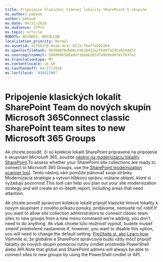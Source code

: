 ```yaml
---
title: Pripojenie klasickej tímovej lokality SharePoint k skupine
ms.author: pebaum
author: pebaum
ms.date: 04/21/2020
ms.audience: ITPro
ms.topic: article
ROBOTS: NOINDEX, NOFOLLOW
localization_priority: Normal
ms.assetid: a1f6b170-bead-4e1c-b119-f6affd2b2264
ms.openlocfilehash: d64988f6db08ce9b38432a2f6897a295a834d853
ms.sourcegitcommit: 286000b588adef1bbbb28337a9d9e087ec783fa2
ms.translationtype: MT
ms.contentlocale: sk-SK
ms.lasthandoff: 04/27/2020
ms.locfileid: "43911199"
---
```

# <a name="connect-classic-sharepoint-team-sites-to-new-microsoft-365-groups"></a><span data-ttu-id="da8f6-102">Pripojenie klasických lokalít SharePoint Team do nových skupín Microsoft 365</span><span class="sxs-lookup"><span data-stu-id="da8f6-102">Connect classic SharePoint team sites to new Microsoft 365 Groups</span></span>

<span data-ttu-id="da8f6-103">Ak chcete posúdiť, či sú kolekcie lokalít SharePoint pripravené na pripojenie k skupinám Microsoft 365, použite [nástroj na modernizáciu lokality SharePoint](https://go.microsoft.com/fwlink/?linkid=873066).</span><span class="sxs-lookup"><span data-stu-id="da8f6-103">To assess whether your SharePoint site collections are ready to connect to Microsoft 365 Groups, use the [SharePoint modernization scanner tool](https://go.microsoft.com/fwlink/?linkid=873066).</span></span> <span data-ttu-id="da8f6-104">Tento nástroj vám pomôže plánovať svoje stránky Modernizácia stratégie a vytvorí hĺbkovú správu, vrátane oblastí, ktoré si vyžadujú pozornosť.</span><span class="sxs-lookup"><span data-stu-id="da8f6-104">This tool can help you plan out your site modernization strategy and will create an in-depth report, including areas that need attention.</span></span>
  
<span data-ttu-id="da8f6-105">Ak chcete povoliť správcom kolekcie lokalít pripojiť klasické tímové lokality k novým skupinám z nového príkazu ponuky, pridávame, nemusíte nič robiť.</span><span class="sxs-lookup"><span data-stu-id="da8f6-105">If you want to allow site collection administrators to connect classic team sites to new groups from a new menu command we're adding, you don't need to do anything.</span></span> <span data-ttu-id="da8f6-106">Ak však chcete túto možnosť vypnúť, budete musieť zmeniť predvolené nastavenie.</span><span class="sxs-lookup"><span data-stu-id="da8f6-106">If, however, you want to disable this option, you will need to change the default setting.</span></span> <span data-ttu-id="da8f6-107">[Prečítajte si, ako](https://go.microsoft.com/fwlink/?linkid=2004316).</span><span class="sxs-lookup"><span data-stu-id="da8f6-107">[Learn how](https://go.microsoft.com/fwlink/?linkid=2004316).</span></span> <span data-ttu-id="da8f6-108">Všimnite si, že globálne a SharePoint správcovia budú vždy môcť pripojiť lokality do nových skupín pomocou rutiny cmdlet prostredia PowerShell alebo API.</span><span class="sxs-lookup"><span data-stu-id="da8f6-108">Note that global and SharePoint admins will always be able to connect sites to new groups by using the PowerShell cmdlet or API.</span></span>
  

